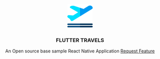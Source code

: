 


<!-- PROJECT LOGO -->
<br />
<div align="center">
  <a href="https://github.com/othneildrew/Best-README-Template">
    <img src="assets/departures.png" alt="Logo" width="80" height="80">
  </a>

  <h3 align="center">FLUTTER TRAVELS</h3>

  <p align="center">
An Open source base sample React Native Application
   <a href="https://github.com/Uny1me/Flutter-Travels/issues">Request Feature</a>
  </p>
</div>

